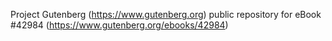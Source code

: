 Project Gutenberg (https://www.gutenberg.org) public repository for eBook #42984 (https://www.gutenberg.org/ebooks/42984)

